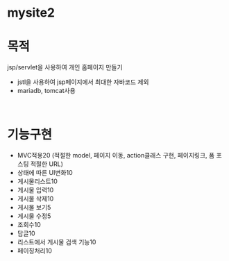 # mysite2

<h1>목적</h1>
<p>jsp/servlet을 사용하여 개인 홈페이지 만들기</p>
<ul>
  <li>jstl을 사용하여 jsp페이지에서 최대한 자바코드 제외</li>
  <li>mariadb, tomcat사용</li>
</ul>
<br />
<h1>기능구현</h1>
<ul>
  <li>MVC적용20 (적절한 model, 페이지 이동, action클래스 구현, 페이지링크, 폼 포스팅 적절한 URL)</li>
  <li>상태에 따른 UI변화10</li>
  <li>게시물리스트10</li>
   <li>게시물 입력10</li>
  <li>게시물 삭제10</li>
  <li>게시물 보기5</li>
  <li>게시물 수정5</li>
  <li>조회수10</li>
  <li>답글10</li>
  <li>리스트에서 게시물 검색 기능10</li>
  <li>페이징처리10</li>
</ul>
